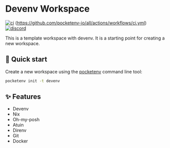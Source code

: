 # Devenv Workspace

[![ci](https://github.com/pocketenv-io/devenv/actions/workflows/ci.yml/badge.svg)](https://github.com/pocketenv-io/devenv/actions/workflows/ci.yml)
(https://github.com/pocketenv-io/all/actions/workflows/ci.yml)
[![discord](https://img.shields.io/discord/1270021300240252979?label=discord&logo=discord&color=5865F2)](https://discord.gg/RxKa62YAs4)

This is a template workspace with devenv. It is a starting point for creating a new workspace.

## 🚀 Quick start

Create a new workspace using the [pocketenv](https://github.com/pocketenv-io/pocketenv) command line tool:

```sh
pocketenv init -t devenv
```

## ✨ Features

- Devenv
- Nix
- Oh-my-posh
- Atuin
- Direnv
- Git
- Docker
